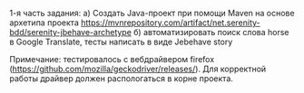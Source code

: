 1-я часть задания: а) Создать Java-проект при помощи Maven на основе архетипа проекта https://mvnrepository.com/artifact/net.serenity-bdd/serenity-jbehave-archetype 
б) автоматизировать поиск слова horse в Google Translate, тесты написать в виде Jebehave story

Примечание: тестировалось с вебдрайвером firefox (https://github.com/mozilla/geckodriver/releases/). Для корректной работы драйвер должен распологаться в корне проекта.
